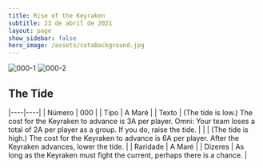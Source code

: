```yaml
---
title: Rise of the Keyraken
subtitle: 23 de abril de 2021
layout: page
show_sidebar: false
hero_image: /assets/cotaBackground.jpg
---
```


![000-1](https://cards-keyforge.s3.eu-north-1.amazonaws.com/media/pt/rotk/000-1.png)
![000-2](https://cards-keyforge.s3.eu-north-1.amazonaws.com/media/pt/rotk/000-2.png)

## The Tide

|----|----|
| Número | 000 |
| Tipo | A Maré |
| Texto | (The tide is low.) The cost for the Keyraken to advance is 3A per player. Omni: Your team loses a total of 2A per player as a group. If you do, raise the tide. |
|       | (The tide is high.) The cost for the Keyraken to advance is 6A per player. After the Keyraken advances, lower  the tide. |
| Raridade | A Maré |
| Dizeres | As long as the Keyraken must fight the current,  perhaps there is a chance. |
